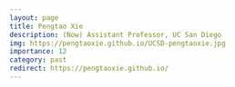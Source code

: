 ```yaml
---
layout: page
title: Pengtao Xie
description: (Now) Assistant Professor, UC San Diego
img: https://pengtaoxie.github.io/UCSD-pengtaoxie.jpg
importance: 12
category: past
redirect: https://pengtaoxie.github.io/
---
```

